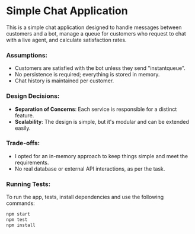 # Simple Chat Application

This is a simple chat application designed to handle messages between customers and a bot, manage a queue for customers who request to chat with a live agent, and calculate satisfaction rates.

### Assumptions:
- Customers are satisfied with the bot unless they send "instantqueue".
- No persistence is required; everything is stored in memory.
- Chat history is maintained per customer.

### Design Decisions:
- **Separation of Concerns**: Each service is responsible for a distinct feature.
- **Scalability**: The design is simple, but it's modular and can be extended easily.

### Trade-offs:
- I opted for an in-memory approach to keep things simple and meet the requirements.
- No real database or external API interactions, as per the task.

### Running Tests:
To run the app, tests, install dependencies and use the following commands:

```bash
npm start
npm test
npm install
